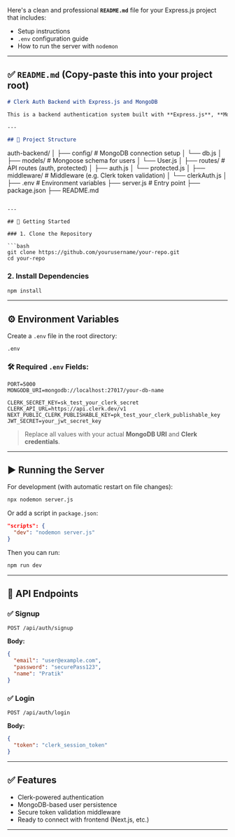 Here's a clean and professional **`README.md`** file for your Express.js project that includes:

* Setup instructions
* `.env` configuration guide
* How to run the server with `nodemon`

---

## ✅ `README.md` (Copy-paste this into your project root)

```md
# Clerk Auth Backend with Express.js and MongoDB

This is a backend authentication system built with **Express.js**, **MongoDB**, and **Clerk API**. It supports signup and login functionality, with secure session validation through Clerk.

---

## 📁 Project Structure

```

auth-backend/
│
├── config/           # MongoDB connection setup
│   └── db.js
│
├── models/           # Mongoose schema for users
│   └── User.js
│
├── routes/           # API routes (auth, protected)
│   ├── auth.js
│   └── protected.js
│
├── middleware/       # Middleware (e.g. Clerk token validation)
│   └── clerkAuth.js
│
├── .env              # Environment variables
├── server.js         # Entry point
├── package.json
├── README.md

````

---

## 🚀 Getting Started

### 1. Clone the Repository

```bash
git clone https://github.com/yourusername/your-repo.git
cd your-repo
````

### 2. Install Dependencies

```bash
npm install
```

---

## ⚙️ Environment Variables

Create a `.env` file in the root directory:

```
.env
```

### 🛠️ Required `.env` Fields:

```env
PORT=5000
MONGODB_URI=mongodb://localhost:27017/your-db-name

CLERK_SECRET_KEY=sk_test_your_clerk_secret
CLERK_API_URL=https://api.clerk.dev/v1
NEXT_PUBLIC_CLERK_PUBLISHABLE_KEY=pk_test_your_clerk_publishable_key
JWT_SECRET=your_jwt_secret_key
```

> Replace all values with your actual **MongoDB URI** and **Clerk credentials**.

---

## ▶️ Running the Server

For development (with automatic restart on file changes):

```bash
npx nodemon server.js
```

Or add a script in `package.json`:

```json
"scripts": {
  "dev": "nodemon server.js"
}
```

Then you can run:

```bash
npm run dev
```

---

## 📮 API Endpoints

### ✅ Signup

```
POST /api/auth/signup
```

**Body:**

```json
{
  "email": "user@example.com",
  "password": "securePass123",
  "name": "Pratik"
}
```

### ✅ Login

```
POST /api/auth/login
```

**Body:**

```json
{
  "token": "clerk_session_token"
}
```

---

## ✅ Features

* Clerk-powered authentication
* MongoDB-based user persistence
* Secure token validation middleware
* Ready to connect with frontend (Next.js, etc.)

---


